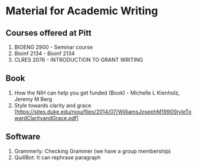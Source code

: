 # Material for Academic Writing

## Courses offered at Pitt
1. BIOENG 2900 - Seminar course 
2. Bioinf 2134 - Bioinf 2134 
3. CLRES 2076 - INTRODUCTION TO GRANT WRITING


## Book
1. How the NIH can help you get funded (Book) - Michelle L Kienholz, Jeremy M Berg
2. Style towards clarity and grace [https://sites.duke.edu/niou/files/2014/07/WilliamsJosephM1990StyleTowardClarityandGrace.pdf]

## Software
1. Grammerly: Checking Grammer (we have a group membership)
2. QuillBot: It can rephrase paragraph
